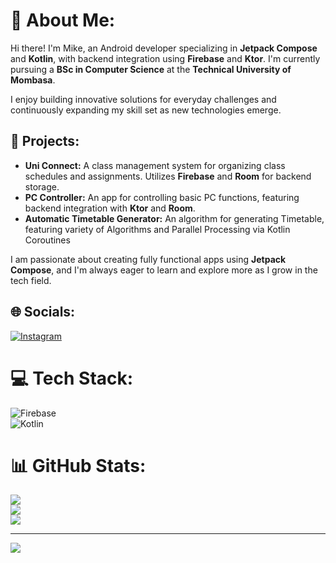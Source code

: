 # 💫 About Me:
Hi there! I'm Mike, an Android developer specializing in **Jetpack Compose** and **Kotlin**, with backend integration using **Firebase** and **Ktor**. I'm currently pursuing a **BSc in Computer Science** at the **Technical University of Mombasa**.  

I enjoy building innovative solutions for everyday challenges and continuously expanding my skill set as new technologies emerge.

## 🌟 Projects:
- **Uni Connect:** A class management system for organizing class schedules and assignments. Utilizes **Firebase** and **Room** for backend storage.  
- **PC Controller:** An app for controlling basic PC functions, featuring backend integration with **Ktor** and **Room**.
- **Automatic Timetable Generator:** An algorithm for generating Timetable, featuring variety of Algorithms and Parallel Processing via Kotlin Coroutines

I am passionate about creating fully functional apps using **Jetpack Compose**, and I'm always eager to learn and explore more as I grow in the tech field.

## 🌐 Socials:
[![Instagram](https://img.shields.io/badge/Instagram-%23E4405F.svg?logo=Instagram&logoColor=white)](https://instagram.com/mikesplore)  

# 💻 Tech Stack:
![Firebase](https://img.shields.io/badge/firebase-a08021?style=for-the-badge&logo=firebase&logoColor=ffcd34)  
![Kotlin](https://img.shields.io/badge/kotlin-%237F52FF.svg?style=for-the-badge&logo=kotlin&logoColor=white)  

# 📊 GitHub Stats:
![](https://github-readme-stats.vercel.app/api?username=mikesplore&theme=dark&hide_border=false&include_all_commits=false&count_private=false)<br/>
![](https://github-readme-streak-stats.herokuapp.com/?user=mikesplore&theme=dark&hide_border=false)<br/>
![](https://github-readme-stats.vercel.app/api/top-langs/?username=mikesplore&theme=dark&hide_border=false&include_all_commits=false&count_private=false&layout=compact)

---
[![](https://visitcount.itsvg.in/api?id=mikesplore&icon=0&color=0)](https://visitcount.itsvg.in)

